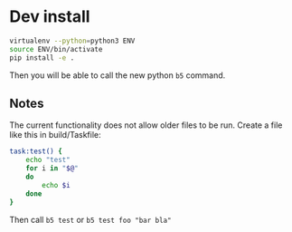 # Dev install

```bash
virtualenv --python=python3 ENV  
source ENV/bin/activate  
pip install -e .  
```

Then you will be able to call the new python `b5` command.

## Notes

The current functionality does not allow older files to be run. Create a file like this in build/Taskfile:

```bash
task:test() {
    echo "test"
    for i in "$@"
    do
        echo $i
    done
}
```

Then call `b5 test` or `b5 test foo "bar bla"`


